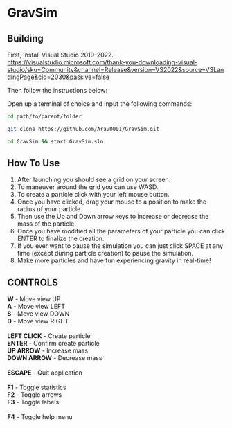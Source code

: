 # GravSim

## Building

First, install Visual Studio 2019-2022.
https://visualstudio.microsoft.com/thank-you-downloading-visual-studio/sku=Community&channel=Release&version=VS2022&source=VSLandingPage&cid=2030&passive=false

Then follow the instructions below:

Open up a terminal of choice and input the following commands:

```bash
cd path/to/parent/folder
```
```bash
git clone https://github.com/Arav0001/GravSim.git
```
```bash
cd GravSim && start GravSim.sln
```

## How To Use

  1. After launching you should see a grid on your screen.
  2. To maneuver around the grid you can use WASD.
  3. To create a particle click with your left mouse button.
  4. Once you have clicked, drag your mouse to a position to make the radius of your particle.
  5. Then use the Up and Down arrow keys to increase or decrease the mass of the particle.
  6. Once you have modified all the parameters of your particle you can click ENTER to finalize the creation.
  7. If you ever want to pause the simulation you can just click SPACE at any time (except during particle creation) to pause the simulation.
  8. Make more particles and have fun experiencing gravity in real-time!

## CONTROLS

**W** - Move view UP\
**A** - Move view LEFT\
**S** - Move view DOWN\
**D** - Move view RIGHT\
\
**LEFT CLICK** - Create particle\
**ENTER** - Confirm create particle\
**UP ARROW** - Increase mass\
**DOWN ARROW** - Decrease mass\
\
**ESCAPE** - Quit application\
\
**F1** - Toggle statistics\
**F2** - Toggle arrows\
**F3** - Toggle labels\
\
**F4** - Toggle help menu
